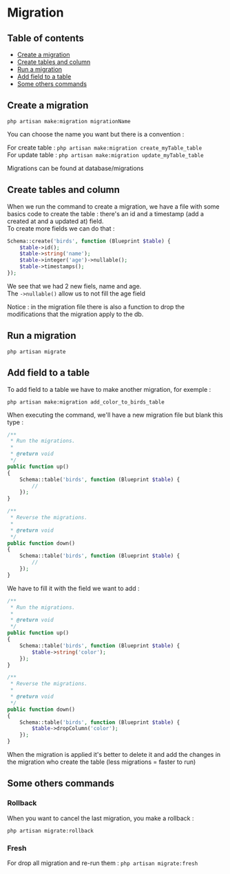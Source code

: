 # Migration

## Table of contents

* [Create a migration](#Create-a-migration) 
* [Create tables and column](#Create-tables-and-column)  
* [Run a migration](#Run-a-migration)  
* [Add field to a table](#Add-field-to-a-table)  
* [Some others commands](#Some-others-commands)   

## Create a migration

`php artisan make:migration migrationName`

You can choose the name you want but there is a convention : 

For create table : `php artisan make:migration create_myTable_table`   
For update table : `php artisan make:migration update_myTable_table`   

Migrations can be found at database/migrations

## Create tables and column

When we run the command to create a migration, we have a file with some basics code to create the table : there's an id and a timestamp (add a created at and a updated at) field.   
To create more fields we can do that : 

```php
Schema::create('birds', function (Blueprint $table) {
    $table->id();
    $table->string('name');
    $table->integer('age')->nullable();
    $table->timestamps();
});
```

We see that we had 2 new fiels, name and age.   
The `->nullable()` allow us to not fill the age field

Notice : in the migration file there is also a function to drop the modifications that the migration apply to the db.

## Run a migration

`php artisan migrate`

## Add field to a table

To add field to a table we have to make another migration, for exemple : 

`php artisan make:migration add_color_to_birds_table`

When executing the command, we'll have a new migration file but blank this type : 

```php
/**
 * Run the migrations.
 *
 * @return void
 */
public function up()
{
    Schema::table('birds', function (Blueprint $table) {
        //
    });
}

/**
 * Reverse the migrations.
 *
 * @return void
 */
public function down()
{
    Schema::table('birds', function (Blueprint $table) {
        //
    });
}
```

We have to fill it with the field we want to add : 

```php
/**
 * Run the migrations.
 *
 * @return void
 */
public function up()
{
    Schema::table('birds', function (Blueprint $table) {
        $table->string('color');
    });
}

/**
 * Reverse the migrations.
 *
 * @return void
 */
public function down()
{
    Schema::table('birds', function (Blueprint $table) {
        $table->dropColumn('color');
    });
}
```

When the migration is applied it's better to delete it and add the changes in the migration who create the table (less migrations = faster to run)

## Some others commands

### Rollback

When you want to cancel the last migration, you make a rollback : 

`php artisan migrate:rollback`

### Fresh

For drop all migration and re-run them : `php artisan migrate:fresh`